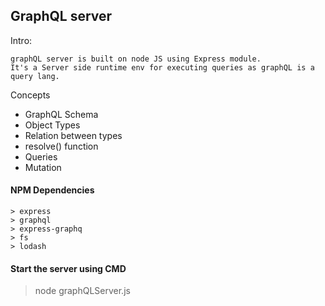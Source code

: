 ## GraphQL server

Intro:
```
graphQL server is built on node JS using Express module.
It's a Server side runtime env for executing queries as graphQL is a query lang. 
```

Concepts
- GraphQL Schema
- Object Types
- Relation between types
- resolve() function
- Queries
- Mutation

#### NPM Dependencies
```
> express
> graphql
> express-graphq
> fs
> lodash
```

#### Start the server using CMD
> node graphQLServer.js

